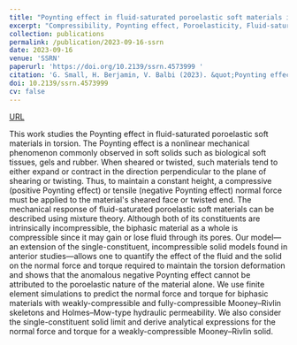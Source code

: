 ```yaml
---
title: "Poynting effect in fluid-saturated poroelastic soft materials in torsion"
excerpt: "Compressibility, Poynting effect, Poroelasticity, Fluid-saturated media, Mixture theory, Finite element analysis"
collection: publications
permalink: /publication/2023-09-16-ssrn
date: 2023-09-16
venue: 'SSRN'
paperurl: 'https://doi.org/10.2139/ssrn.4573999 '
citation: 'G. Small, H. Berjamin, V. Balbi (2023). &quot;Poynting effect in fluid-saturated poroelastic soft materials in torsion&quot;, <i>SSRN preprint</i> 4573999.'
doi: 10.2139/ssrn.4573999 
cv: false
---
```


[URL](https://ssrn.com/abstract=4573999)

This work studies the Poynting effect in fluid-saturated poroelastic soft materials in torsion. The Poynting effect is a nonlinear mechanical phenomenon commonly observed in soft solids such as biological soft tissues, gels and rubber. When sheared or twisted, such materials tend to either expand or contract in the direction perpendicular to the plane of shearing or twisting. Thus, to maintain a constant height, a compressive (positive Poynting effect) or tensile (negative Poynting effect) normal force must be applied to the material's sheared face or twisted end. The mechanical response of fluid-saturated poroelastic soft materials can be described using mixture theory. Although both of its constituents are intrinsically incompressible, the biphasic material as a whole is compressible since it may gain or lose fluid through its pores. Our model—an extension of the single-constituent, incompressible solid models found in anterior studies—allows one to quantify the effect of the fluid and the solid on the normal force and torque required to maintain the torsion deformation and shows that the anomalous negative Poynting effect cannot be attributed to the poroelastic nature of the material alone. We use finite element simulations to predict the normal force and torque for biphasic materials with weakly-compressible and fully-compressible Mooney–Rivlin skeletons and Holmes–Mow-type hydraulic permeability. We also consider the single-constituent solid limit and derive analytical expressions for the normal force and torque for a weakly-compressible Mooney–Rivlin solid.